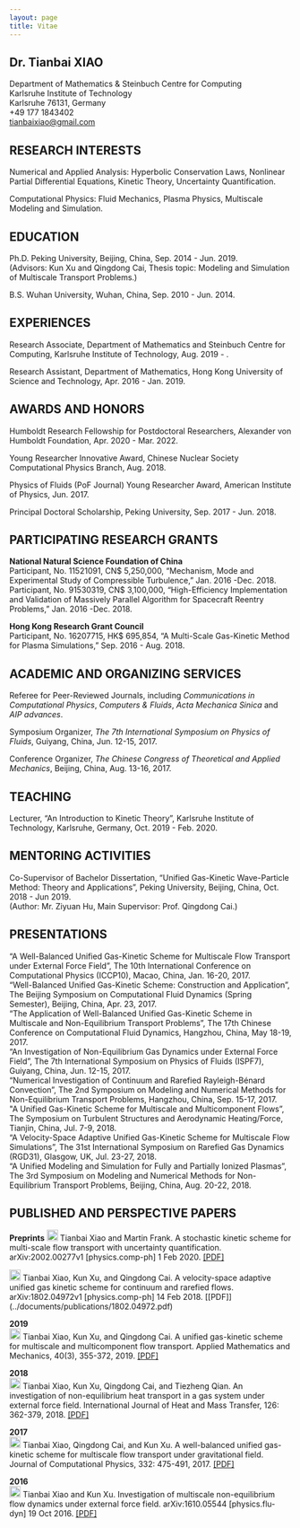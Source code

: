 ```yaml
---
layout: page
title: Vitae
---
```


## Dr. Tianbai XIAO
Department of Mathematics & Steinbuch Centre for Computing  
Karlsruhe Institute of Technology  
Karlsruhe 76131, Germany  
+49 177 1843402  
tianbaixiao@gmail.com

## RESEARCH INTERESTS
Numerical and Applied Analysis: Hyperbolic Conservation Laws, Nonlinear Partial Differential Equations, Kinetic Theory, Uncertainty Quantification.

Computational Physics: Fluid Mechanics, Plasma Physics, Multiscale Modeling and Simulation.

## EDUCATION
Ph.D. Peking University, Beijing, China, Sep. 2014 - Jun. 2019.  
(Advisors: Kun Xu and Qingdong Cai, Thesis topic: Modeling and Simulation of Multiscale Transport Problems.)

B.S. Wuhan University, Wuhan, China, Sep. 2010 - Jun. 2014.

## EXPERIENCES
Research Associate, Department of Mathematics and Steinbuch Centre for Computing, Karlsruhe Institute of Technology, Aug. 2019 - .

Research Assistant, Department of Mathematics, Hong Kong University of Science and Technology, Apr. 2016 - Jan. 2019.

## AWARDS AND HONORS
Humboldt Research Fellowship for Postdoctoral Researchers, Alexander von Humboldt Foundation, Apr. 2020 - Mar. 2022.

Young Researcher Innovative Award, Chinese Nuclear Society Computational Physics Branch, Aug. 2018.

Physics of Fluids (PoF Journal) Young Researcher Award, American Institute of Physics, Jun. 2017.

Principal Doctoral Scholarship, Peking University, Sep. 2017 - Jun. 2018.

## PARTICIPATING RESEARCH GRANTS
**National Natural Science Foundation of China**  
Participant, No. 11521091, CN\$ 5,250,000, “Mechanism, Mode and Experimental Study of Compressible Turbulence,” Jan. 2016 -Dec. 2018.  
Participant, No. 91530319, CN\$ 3,100,000, “High-Efficiency Implementation and Validation of Massively Parallel Algorithm for Spacecraft Reentry Problems,” Jan. 2016 -Dec. 2018.

**Hong Kong Research Grant Council**  
Participant, No. 16207715, HK$ 695,854, “A Multi-Scale Gas-Kinetic Method for Plasma Simulations,” Sep. 2016 - Aug. 2018.  

## ACADEMIC AND ORGANIZING SERVICES

Referee for Peer-Reviewed Journals, including *Communications in Computational Physics*, *Computers & Fluids*, *Acta Mechanica Sinica* and *AIP advances*. 

Symposium Organizer, *The 7th International Symposium on Physics of Fluids*, Guiyang, China, Jun. 12-15, 2017. 

Conference Organizer, *The Chinese Congress of Theoretical and Applied Mechanics*, Beijing, China, Aug. 13-16, 2017. 

## TEACHING

Lecturer, “An Introduction to Kinetic Theory”, Karlsruhe Institute of Technology, Karlsruhe, Germany, Oct. 2019 - Feb. 2020.   

## MENTORING ACTIVITIES

Co-Supervisor of Bachelor Dissertation, “Unified Gas-Kinetic Wave-Particle Method: Theory and Applications”, Peking University, Beijing, China, Oct. 2018 - Jun 2019.   
(Author: Mr. Ziyuan Hu, Main Supervisor: Prof. Qingdong Cai.) 

## PRESENTATIONS
“A Well-Balanced Unified Gas-Kinetic Scheme for Multiscale Flow Transport under External Force Field”, The 10th International Conference on Computational Physics (ICCP10), Macao, China, Jan. 16-20, 2017.  
“Well-Balanced Unified Gas-Kinetic Scheme: Construction and Application”, The Beijing Symposium on Computational Fluid Dynamics (Spring Semester), Beijing, China, Apr. 23, 2017.  
“The Application of Well-Balanced Unified Gas-Kinetic Scheme in Multiscale and Non-Equilibrium Transport Problems”, The 17th Chinese Conference on Computational Fluid Dynamics, Hangzhou, China, May 18-19, 2017.  
“An Investigation of Non-Equilibrium Gas Dynamics under External Force Field”, The 7th International Symposium on Physics of Fluids (ISPF7), Guiyang, China, Jun. 12-15, 2017.  
“Numerical Investigation of Continuum and Rarefied Rayleigh-Bénard Convection”,
The 2nd Symposium on Modeling and Numerical Methods for Non-Equilibrium Transport Problems, Hangzhou, China, Sep. 15-17, 2017.  
"A Unified Gas-Kinetic Scheme for Multiscale and Multicomponent Flows”, The Symposium on Turbulent Structures and Aerodynamic Heating/Force, Tianjin, China, Jul. 7-9, 2018.  
“A Velocity-Space Adaptive Unified Gas-Kinetic Scheme for Multiscale Flow Simulations”, The 31st International Symposium on Rarefied Gas Dynamics (RGD31), Glasgow, UK, Jul. 23-27, 2018.  
“A Unified Modeling and Simulation for Fully and Partially Ionized Plasmas”, The 3rd Symposium on Modeling and Numerical Methods for Non-Equilibrium Transport Problems, Beijing, China, Aug. 20-22, 2018.

## PUBLISHED AND PERSPECTIVE PAPERS
**Preprints**
<img src="../img/demo-paper.png" height="20px">
Tianbai Xiao and Martin Frank. A stochastic kinetic scheme for multi-scale flow transport with uncertainty quantification. arXiv:2002.00277v1 [physics.comp-ph] 1 Feb 2020. [[PDF]](../documents/publications/2002.00277.pdf)

<img src="../img/demo-paper.png" height="20px">
Tianbai Xiao, Kun Xu, and Qingdong Cai. A velocity-space adaptive unified gas kinetic scheme for continuum and rarefied flows. arXiv:1802.04972v1 [physics.comp-ph] 14 Feb 2018. [[PDF]](../documents/publications/1802.04972.pdf)

**2019**  
<img src="../img/journal-article.png" height="20px">
Tianbai Xiao, Kun Xu, and Qingdong Cai. A unified gas-kinetic scheme for multiscale and multicomponent flow transport. Applied Mathematics and Mechanics, 40(3), 355-372, 2019. [[PDF]](../documents/publications/xiao2019-mixture.pdf)

**2018**  
<img src="../img/journal-article.png" height="20px">
Tianbai Xiao, Kun Xu, Qingdong Cai, and Tiezheng Qian. An investigation of non-equilibrium heat transport in a gas system under external force field. International Journal of Heat and Mass Transfer, 126: 362-379, 2018. [[PDF]](../documents/publications/xiao2018-investigation.pdf)

**2017**  
<img src="../img/journal-article.png" height="20px">
Tianbai Xiao, Qingdong Cai, and Kun Xu. A well-balanced unified gas-kinetic scheme for multiscale flow transport under gravitational field. Journal of Computational Physics, 332: 475-491, 2017. [[PDF]](../documents/publications/xiao2017-wbugks.pdf)

**2016**  
<img src="../img/demo-paper.png" height="20px">
Tianbai Xiao and Kun Xu. Investigation of multiscale non-equilibrium flow dynamics under external force field. arXiv:1610.05544 [physics.flu-dyn] 19 Oct 2016. [[PDF]](https://www.researchgate.net/publication/309283824_Investigation_of_Multiscale_Non-equilibrium_Flow_Dynamics_Under_External_Force_Field)

